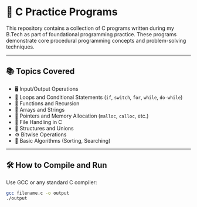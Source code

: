 # 🔷 C Practice Programs

This repository contains a collection of C programs written during my B.Tech as part of foundational programming practice. These programs demonstrate core procedural programming concepts and problem-solving techniques.

---

## 📚 Topics Covered

- 🖥️ Input/Output Operations
- 🔁 Loops and Conditional Statements (`if`, `switch`, `for`, `while`, `do-while`)
- 🧮 Functions and Recursion
- 🧊 Arrays and Strings
- 🧠 Pointers and Memory Allocation (`malloc`, `calloc`, etc.)
- 📁 File Handling in C
- 🔄 Structures and Unions
- ⚙️ Bitwise Operations
- 📐 Basic Algorithms (Sorting, Searching)

---


## 🛠️ How to Compile and Run

Use GCC or any standard C compiler:

```bash
gcc filename.c -o output
./output
